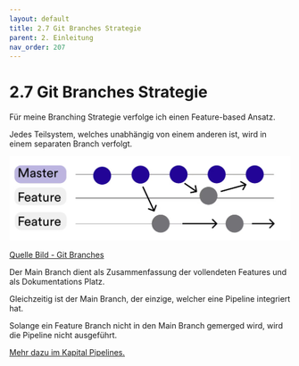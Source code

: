 ```yaml
---
layout: default
title: 2.7 Git Branches Strategie
parent: 2. Einleitung
nav_order: 207
---
```


# 2.7 Git Branches Strategie

Für meine Branching Strategie verfolge ich einen Feature-based Ansatz.

Jedes Teilsystem, welches unabhängig von einem anderen ist, wird in einem separaten Branch verfolgt.

![Git Branches](../ressources/images/git/git_branches.jpg)

[Quelle Bild - Git Branches](../anhang/600-quellen.html#612-git-branches)

Der Main Branch dient als Zusammenfassung der vollendeten Features und als Dokumentations Platz.

Gleichzeitig ist der Main Branch, der einzige, welcher eine Pipeline integriert hat.

Solange ein Feature Branch nicht in den Main Branch gemerged wird, wird die Pipeline nicht ausgeführt.

[Mehr dazu im Kapital Pipelines.](./208-pipelines.html)
